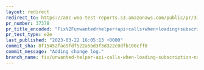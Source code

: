 ```yaml
---
layout: redirect
redirect_to: https://a8c-woo-test-reports.s3.amazonaws.com/public/pr/37378/e2e/index.html
pr_number: 37378
pr_title_encoded: "Fix%2Funwanted+helper+api+calls+when+loading+subscription+notes"
pr_test_type: e2e
last_published: "2023-03-22 16:05:13 +0000"
commit_sha: 8f15452fae9fdf522a5bd3f3d322c0dfb100cff0
commit_message: "Adding change log."
branch_name: fix/unwanted-helper-api-calls-when-loading-subscription-notes
---
```

